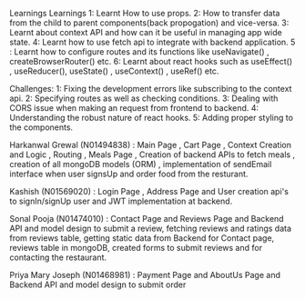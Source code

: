 Learnings
Learnings
1: Learnt How to use props.
2: How to transfer data from the child to parent components(back propogation) and vice-versa.
3: Learnt about context API and how can it be useful in managing app wide state.
4: Learnt how to use fetch api to integrate with backend application.
5 : Learnt how to configure routes and its functions like useNavigate() , createBrowserRouter() etc.
6: Learnt about react hooks such as useEffect() , useReducer(), useState() , useContext() , useRef() etc.

Challenges:
1: Fixing the development errors like subscribing to the context api.
2: Specifying routes as well as checking conditions.
3: Dealing with CORS issue when making an request from frontend to backend.
4: Understanding the robust nature of react hooks.
5: Adding proper styling to the components.

Harkanwal Grewal (N01494838) : Main Page , Cart Page , Context Creation and Logic , Routing , Meals Page , Creation of backend APIs to fetch meals , creation of all mongoDB models (ORM) , implementation of sendEmail interface when user signsUp and order food from the resturant. 

Kashish (N01569020) : Login Page , Address Page and User creation api's to signIn/signUp user and JWT implementation at backend.

Sonal Pooja (N01474010) : Contact Page and Reviews Page and Backend API and model design to submit a review, fetching reviews and ratings data from reviews table, getting static data from Backend for Contact page, reviews table in mongoDB, created forms to submit reviews and for contacting the restaurant.

Priya Mary Joseph (N01468981) : Payment Page and AboutUs Page and Backend API and model design to submit order

